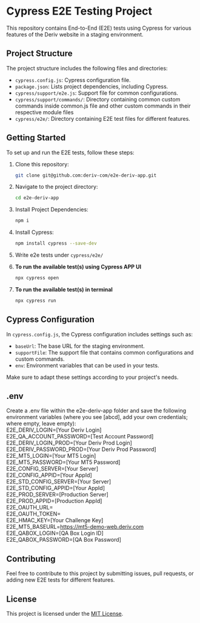 # Cypress E2E Testing Project 

This repository contains End-to-End (E2E) tests using Cypress for various features of the Deriv website in a staging environment. 

## Project Structure

The project structure includes the following files and directories:

- `cypress.config.js`: Cypress configuration file.
- `package.json`: Lists project dependencies, including Cypress.
- `cypress/support/e2e.js`: Support file for common configurations.
- `cypress/support/commands/`: Directory containing common custom commands inside common.js file and other custom commands in their respective module files
- `cypress/e2e/`: Directory containing E2E test files for different features.

## Getting Started

To set up and run the E2E tests, follow these steps:

1. Clone this repository:
   ```bash
   git clone git@github.com:deriv-com/e2e-deriv-app.git
2. Navigate to the project directory:
    ```bash
    cd e2e-deriv-app
3. Install Project Dependencies:
    ```bash
    npm i
4. Install Cypress:
    ```bash
    npm install cypress --save-dev
5. Write e2e tests under `cypress/e2e/`

6. **To run the available test(s) using Cypress APP UI**
    ```sh
    npx cypress open
    ```
7. **To run the available test(s) in terminal**
    ```sh
    npx cypress run
    ```

## Cypress Configuration

In `cypress.config.js`, the Cypress configuration includes settings such as:

- `baseUrl`: The base URL for the staging environment.
- `supportFile`: The support file that contains common configurations and custom commands.
- `env`: Environment variables that can be used in your tests.

Make sure to adapt these settings according to your project's needs.

## .env

Create a .env file within the e2e-deriv-app folder and save the following environment variables (where you see [abcd], add your own credentials; where empty, leave empty):<br>
E2E_DERIV_LOGIN=[Your Deriv Login]<br>
E2E_QA_ACCOUNT_PASSWORD=[Test Account Password]<br>
E2E_DERIV_LOGIN_PROD=[Your Deriv Prod Login]<br>
E2E_DERIV_PASSWORD_PROD=[Your Deriv Prod Password]<br>
E2E_MT5_LOGIN=[Your MT5 Login]<br>
E2E_MT5_PASSWORD=[Your MT5 Password]<br>
E2E_CONFIG_SERVER=[Your Server]<br>
E2E_CONFIG_APPID=[Your AppId]<br>
E2E_STD_CONFIG_SERVER=[Your Server]<br>
E2E_STD_CONFIG_APPID=[Your AppId]<br>
E2E_PROD_SERVER=[Production Server]<br>
E2E_PROD_APPID=[Production AppId]<br>
E2E_OAUTH_URL=<empty><br>
E2E_OAUTH_TOKEN=<br>
E2E_HMAC_KEY=[Your Challenge Key]<br>
E2E_MT5_BASEURL=https://mt5-demo-web.deriv.com<br>
E2E_QABOX_LOGIN=[QA Box Login ID]<br>
E2E_QABOX_PASSWORD=[QA Box Password]<br>

## Contributing

Feel free to contribute to this project by submitting issues, pull requests, or adding new E2E tests for different features.

## License

This project is licensed under the [MIT License](LICENSE).


